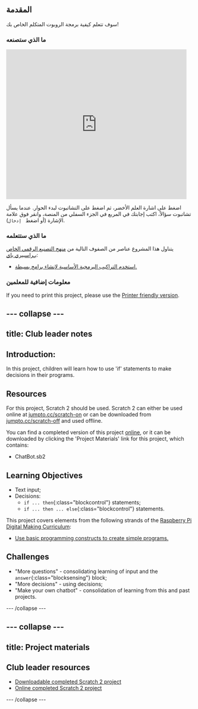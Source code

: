 ## المقدمة

سوف تتعلم كيفية برمجة الروبوت المتكلم الخاص بك!

### ما الذي ستصنعه

<div class="scratch-preview">
  <iframe allowtransparency="true" width="485" height="402" src="https://scratch.mit.edu/projects/embed/26762091/?autostart=false" frameborder="0"></iframe>
</div>

اضغط على اشارة العلم الأخضر، ثم اضغط على التشاتبوت لبدء الحوار. عندما يسأل تشاتبوت سؤالاً، اكتب إجابتك في المربع في الجزء السفلي من المنصة، وانقر فوق علامة الإشارة (أو اضغط ` إدخال`).

### ما الذي ستتعلمه

يتناول هذا المشروع عناصر من الصفوف التالية من [منهج التصنيع الرقمي الخاص بـراسبيري باي](http://rpf.io/curriculum):

+ [استخدم التراكيب البرمجية الأساسية لإنشاء برامج بسيطة.](https://www.raspberrypi.org/curriculum/programming/creator)

### معلومات إضافية للمعلمين

If you need to print this project, please use the [Printer friendly version](https://projects.raspberrypi.org/en/projects/chatbot/print).

## \--- collapse \---

## title: Club leader notes

## Introduction:

In this project, children will learn how to use 'if' statements to make decisions in their programs.

## Resources

For this project, Scratch 2 should be used. Scratch 2 can either be used online at [jumpto.cc/scratch-on](http://jumpto.cc/scratch-on) or can be downloaded from [jumpto.cc/scratch-off](http://jumpto.cc/scratch-off) and used offline.

You can find a completed version of this project [online](http://scratch.mit.edu/projects/26762091/#editor), or it can be downloaded by clicking the 'Project Materials' link for this project, which contains:

+ ChatBot.sb2

## Learning Objectives

+ Text input;
+ Decisions: 
    + `if ... then`{:class="blockcontrol"} statements;
    + `if ... then ... else`{:class="blockcontrol"} statements.

This project covers elements from the following strands of the [Raspberry Pi Digital Making Curriculum](http://rpf.io/curriculum):

+ [Use basic programming constructs to create simple programs.](https://www.raspberrypi.org/curriculum/programming/creator)

## Challenges

+ "More questions" - consolidating learning of input and the `answer`{:class="blocksensing"} block;
+ "More decisions" - using decisions;
+ "Make your own chatbot" - consolidation of learning from this and past projects.

\--- /collapse \---

## \--- collapse \---

## title: Project materials

## Club leader resources

+ [Downloadable completed Scratch 2 project](resources/ChatBot.sb2)
+ [Online completed Scratch 2 project](http://scratch.mit.edu/projects/26762091/#editor)

\--- /collapse \---